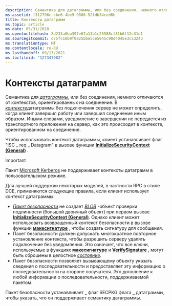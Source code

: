 ```yaml
---
description: Семантика для датаграммы, или без соединения, немного отличаются от контекстов, ориентированных на соединение.
ms.assetid: f312796c-cbe6-4be9-9886-52fdb34ced6b
title: Контексты датаграмм
ms.topic: article
ms.date: 05/31/2018
ms.openlocfilehash: 8d233a0ba397e67a13b1c25588cf81b6f12c31d1
ms.sourcegitcommit: d75fc10b9f0825bbe5ce5045c90d4045e3c53243
ms.translationtype: MT
ms.contentlocale: ru-RU
ms.lasthandoff: 09/13/2021
ms.locfileid: "127347982"
---
```

# <a name="datagram-contexts"></a>Контексты датаграмм

Семантика для [*датаграммы*](/windows/desktop/SecGloss/d-gly), или без соединения, немного отличаются от контекстов, ориентированных на соединение. В [*контексте*](/windows/desktop/SecGloss/c-gly)датаграммы без подключения сервер не может определить, когда клиент завершил работу или завершил соединение иным образом. Иными словами, уведомление о завершении не передается из транспортного приложения на сервер, как это происходит в контексте, ориентированном на соединение.

Чтобы использовать контекст датаграммы, клиент устанавливает флаг "ISC \_ req \_ Datagram" в вызове функции [**InitializeSecurityContext (General)**](/windows/win32/api/sspi/nf-sspi-initializesecuritycontexta) .

> [!IMPORTANT]
> Пакет [Microsoft Kerberos](microsoft-kerberos.md) не поддерживает контексты датаграмм в пользовательском режиме.

 

Для лучшей поддержки некоторых моделей, в частности RPC в стиле DCE, применяются следующие правила, если клиент использует контекст датаграммы:

-   [*Пакет безопасности*](/windows/desktop/SecGloss/s-gly) не создает [*BLOB*](/windows/desktop/SecGloss/b-gly) -объект проверки подлинности (большой двоичный объект) при первом вызове [**InitializeSecurityContext (General)**](/windows/win32/api/sspi/nf-sspi-initializesecuritycontexta). Однако клиент может использовать возвращенный контекст безопасности в вызове функции [**макесигнатуре**](/windows/desktop/api/Sspi/nf-sspi-makesignature) , чтобы создать сигнатуру для сообщения.
-   Пакет безопасности должен допускать многократное повторное установление контекста, чтобы разрешить серверу удалять подключение без уведомления. Это означает, что все ключи, используемые в функциях [**макесигнатуре**](/windows/desktop/api/Sspi/nf-sspi-makesignature) и [**VerifySignature**](/windows/desktop/api/Sspi/nf-sspi-verifysignature) , могут быть сброшены в целостное [*состояние*](/windows/desktop/SecGloss/s-gly).
-   Пакет безопасности позволяет вызывающему объекту указать сведения о последовательности и предоставляет эту информацию о последовательности на стороне получателя. Это дополнение к любой информации о последовательности, поддерживаемой пакетом.

Пакет безопасности устанавливает \_ флаг SECPKG флага \_ датаграммы, чтобы указать, что он поддерживает семантику датаграммы.

 

 
